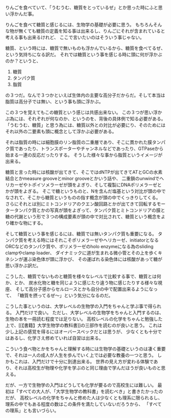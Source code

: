 りんごを食べていて、「うむうむ、糖質をとっているぜ」とか思った時にふと思い浮かんだ事。

りんごを食べて糖質と感じるには、生物学の基礎が必要に思う。
もちろんそんな物が無くても糖質の定義を知る事は出来るし、りんごにそれが含まれていると考える事も出来るけれど、
ここで言いたいのはそういう事じゃない。

糖質、という時には、糖質で無いものも浮かんでいるから、糖質を食べてるぜ、という気持ちになる訳だ。
それでは糖質という事を感じる時に頭に何が浮かぶのか？というと、

1. 糖質
2. タンパク質
3. 脂質

の３つだ。なんで３つかといえば生体内の主要な高分子だからだ。そして本当は脂質は高分子では無い、という事も頭に浮かぶ。

この３つを覚えてもこの糖質という感じは共感出来ない。
この３つが思い浮かぶ為には、それぞれが何なのか、というのを、背後の具体例で知る必要がある。
「うむうむ、糖質」と思う為には、糖質以外との対比が必要にり、そのためにはそれ以外の二要素も頭に概念として浮かぶ必要がある。

それは脂質の時には細胞膜のリン脂質の二重層であり、そこに貫かれた膜タンパク質であったり、トランスポーターやチャンネルなどであったり、GTPaseから始まる一連の反応だったりする。
そうした様々な事から脂質というイメージが出来る。

糖質と言った時には核酸が出てきて、そこではdNTPが出てきてATとGCの水素結合とかmeasure grooveとminor grooveとかいう話や、
二重鎖のunwindでヘリカーゼやトポイソメラーゼが頭をよぎり、そして複製にDNAポリメラーゼとかが頭をよぎる。
そこで糖というものと、Nを含んだ塩基という対比が頭の中でなされて、そこから糖質というものの指す概念が頭の中でくっきりしてくる。
さらにそれとは別にミトコンドリアのクエン酸回路とかが出てきて回転するモータータンパク質とかの写真が頭をよぎって、タンパク質とミトコンドリアの膜と糖の代謝という形で３つの構成要素が頭の中で対比されて、糖質という概念をより確かな物にする。

そして糖質という事を感じるには、糖質では無いタンパク質も重要になる。
タンパク質を考える時にはそれこそポリメラーゼやヘリカーゼ、initiatorとなるORCなどのタンパク質や、ポリメラーゼのholo enzymeになる為のsliding clampやclamp loader、
ダイナミックに道が生まれる微小管とその上を歩くキネシンが運ぶ染色体が頭に浮かび、
その運ばれる染色体には核酸があって糖が思い浮かぶ訳だ。

こうした、糖質でないものと糖質を様々なレベルで比較する事で、糖質とは何か、とか、
炭水化物と糖を同じように感じたり違う物に感じたりする様々な視座、
そして高分子感からセルロースとかも自分の中で配置出来るようになって、
「糖質を摂ってるぜ〜」という気分になるのだ。

こうした事というのは、大学レベルの生物学の入門をちゃんと学ぶ事で得られる。
入門だけで良い。
ただし、大学レベルの生物学をちゃんと入門するのは、生物の本を一冊読む程度では足りない。
高校レベルの化学をちゃんと勉強した上で、[[【書籍】大学生物学の教科書]]の三部作を読むのが良いと思う。
これは少し上記の感覚を得るにはオーバースペックだとは思うが、
少なくとも十分ではあるし、化学さえ修めていれば自習は出来る。

こういう食べ物とかをちゃんと理解する時には生物学の基礎というのは凄く重要で、それは一人の成人が人生を歩んでいく上では必要な教養の一つと思う。
しかもこれは、入門だけで十分に到達出来る。
世界の見え方が変わる体験であり、それは高校生が物理や化学を学ぶのと同じ理由で学んだほうが良いものと思える。

だが、一方で生物学の入門はどうしても化学が要るので高校生には難しい。
最初は「すべての大人が、「大学生物学の教科書」を読むべき」と書きたかったのだが、
高校レベルの化学をちゃんと修めた人は少なくとも理系に限られるし、
理系の中でもある程度の数はこの条件を満たしていないだろうから、
「すべての理系」とも言いづらい。